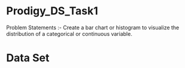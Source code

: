 # Prodigy_DS_Task1
Problem Statements :- Create a bar chart or histogram to visualize the distribution of a categorical or continuous variable. 

# Data Set
